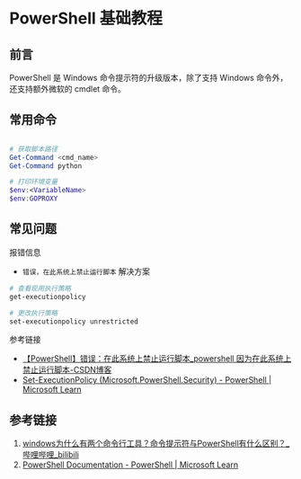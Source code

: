 # PowerShell 基础教程

## 前言

PowerShell 是 Windows 命令提示符的升级版本，除了支持 Windows 命令外，还支持额外微软的 cmdlet 命令。

## 常用命令

```powershell

# 获取脚本路径
Get-Command <cmd_name>
Get-Command python

# 打印环境变量
$env:<VariableName>
$env:GOPROXY

```
## 常见问题

报错信息
- `错误，在此系统上禁止运行脚本`
解决方案
```bash
# 查看现用执行策略
get-executionpolicy

# 更改执行策略
set-executionpolicy unrestricted
```
参考链接
- [【PowerShell】错误：在此系统上禁止运行脚本\_powershell 因为在此系统上禁止运行脚本-CSDN博客](https://blog.csdn.net/qq_36308757/article/details/140896098)
- [Set-ExecutionPolicy (Microsoft.PowerShell.Security) - PowerShell | Microsoft Learn](https://learn.microsoft.com/en-us/powershell/module/microsoft.powershell.security/set-executionpolicy?view=powershell-7.4)

## 参考链接

1. [windows为什么有两个命令行工具？命令提示符与PowerShell有什么区别？\_哔哩哔哩\_bilibili](https://www.bilibili.com/video/BV1Nx4y147n3/?vd_source=31f9517734e43a6c180d5d1d56a5e162)
2. [PowerShell Documentation - PowerShell | Microsoft Learn](https://learn.microsoft.com/en-us/powershell/)